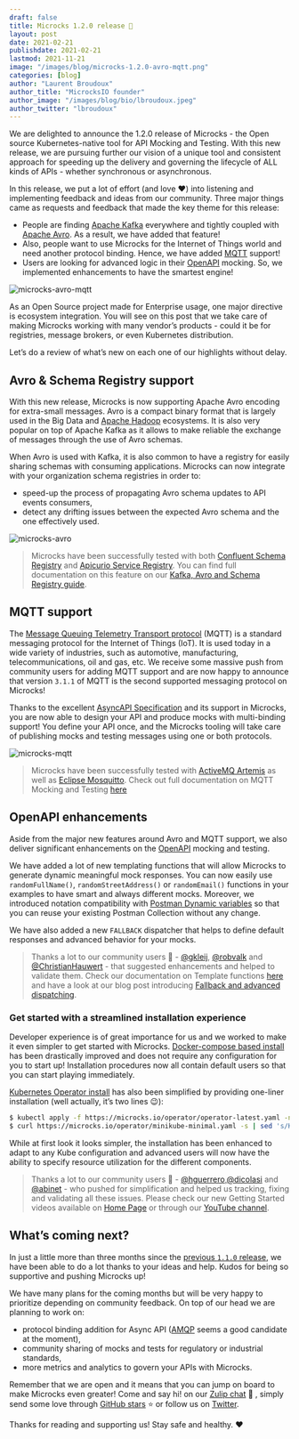 ```yaml
---
draft: false
title: Microcks 1.2.0 release 🚀
layout: post
date: 2021-02-21
publishdate: 2021-02-21
lastmod: 2021-11-21
image: "/images/blog/microcks-1.2.0-avro-mqtt.png"
categories: [blog]
author: "Laurent Broudoux"
author_title: "MicrocksIO founder"
author_image: "/images/blog/bio/lbroudoux.jpeg"
author_twitter: "lbroudoux"
---
```


We are delighted to announce the 1.2.0 release of Microcks - the Open source Kubernetes-native tool for API Mocking and Testing. With this new release, we are pursuing further our vision of a unique tool and consistent approach for speeding up the delivery and governing the lifecycle of ALL kinds of APIs - whether synchronous or asynchronous.

In this release, we put a lot of effort (and love ❤️) into listening and implementing feedback and ideas from our community. Three major things came as requests and feedback that made the key theme for this release:

* People are finding [Apache Kafka](https://kafka.apache.org/) everywhere and tightly coupled with [Apache Avro](https://avro.apache.org/docs/current/). As a result, we have added that feature! 
* Also, people want to use Microcks for the Internet of Things world and need another protocol binding. Hence, we have added [MQTT](https://mqtt.org/) support! 
* Users are looking for advanced logic in their [OpenAPI](https://www.openapis.org/) mocking. So, we implemented enhancements to have the smartest engine!

![microcks-avro-mqtt](/images/blog/microcks-1.2.0-avro-mqtt.png)

As an Open Source project made for Enterprise usage, one major directive is ecosystem integration. You will see on this post that we take care of making Microcks working with many vendor’s products - could it be for registries, message brokers, or even Kubernetes distribution.

Let’s do a review of what’s new on each one of our highlights without delay.

## Avro & Schema Registry support 

With this new release, Microcks is now supporting Apache Avro encoding for extra-small messages. Avro is a compact binary format that is largely used in the Big Data and [Apache Hadoop](https://hadoop.apache.org/) ecosystems. It is also very popular on top of Apache Kafka as it allows to make reliable the exchange of messages through the use of Avro schemas.

When Avro is used with Kafka, it is also common to have a registry for easily sharing schemas with consuming applications. Microcks can now integrate with your organization schema registries in order to:

* speed-up the process of propagating Avro schema updates to API events consumers,
* detect any drifting issues between the expected Avro schema and the one effectively used.

![microcks-avro](/images/blog/microcks-1.2.0-avro.png)

>  Microcks have been successfully tested with both [Confluent Schema Registry](https://github.com/confluentinc/schema-registry) and [Apicurio Service Registry](https://www.apicur.io/registry/). You can find full documentation on this feature on our [Kafka, Avro and Schema Registry guide](https://microcks.io/documentation/guides/avro-messaging/).

## MQTT support

The [Message Queuing Telemetry Transport protocol](https://mqtt.org/) (MQTT) is a standard messaging protocol for the Internet of Things (IoT). It is used today in a wide variety of industries, such as automotive, manufacturing, telecommunications, oil and gas, etc. We receive some massive push from community users for adding MQTT support and are now happy to announce that version `3.1.1` of MQTT is the second supported messaging protocol on Microcks!

Thanks to the excellent [AsyncAPI Specification](https://www.asyncapi.com/) and its support in Microcks, you are now able to design your API and produce mocks with multi-binding support! You define your API once, and the Microcks tooling will take care of publishing mocks and testing messages using one or both protocols.

![microcks-mqtt](/images/blog/microcks-1.2.0-mqtt.png)

> Microcks have been successfully tested with [ActiveMQ Artemis](https://activemq.apache.org/components/artemis/) as well as [Eclipse Mosquitto](https://mosquitto.org/). Check out full documentation on MQTT Mocking and Testing [here](https://microcks.io/documentation/guides/mqtt-support/)

## OpenAPI enhancements

Aside from the major new features around Avro and MQTT support, we also deliver significant enhancements on the [OpenAPI](https://www.openapis.org/) mocking and testing.

We have added a lot of new templating functions that will allow Microcks to generate dynamic meaningful mock responses. You can now easily use `randomFullName()`, `randomStreetAddress()` or `randomEmail()` functions in your examples to have smart and always different mocks. Moreover, we introduced notation compatibility with [Postman Dynamic variables](https://learning.postman.com/docs/writing-scripts/script-references/variables-list/) so that you can reuse your existing Postman Collection without any change.

We have also added a new `FALLBACK` dispatcher that helps to define default responses and advanced behavior for your mocks.

> Thanks a lot to our community users 🙏 - [@gkleij](https://github.com/gkleij), [@robvalk](https://github.com/robvalk) and [@ChristianHauwert](https://github.com/ChristianHauwert) - that suggested enhancements and helped to validate them. Check our documentation on Template functions [here](https://microcks.io/documentation/using/advanced/templates/#function-expressions) and have a look at our blog post introducing [Fallback and advanced dispatching](https://microcks.io/blog/advanced-dispatching-constraints/).


### Get started with a streamlined installation experience

Developer experience is of great importance for us and we worked to make it even simpler to get started with Microcks. [Docker-compose based install](../../documentation/installing/docker-compose) has been drastically improved and does not require any configuration for you to start up! Installation procedures now all contain default users so that you can start playing immediately. 

[Kubernetes Operator install](../../documentation/installing/operator) has also been simplified by providing one-liner installation (well actually, it’s two lines 😉):

```sh
$ kubectl apply -f https://microcks.io/operator/operator-latest.yaml -n microcks
$ curl https://microcks.io/operator/minikube-minimal.yaml -s | sed 's/KUBE_APPS_URL/'$(minikube ip)'.nip.io/g' | kubectl apply -n microcks -f -
```

While at first look it looks simpler, the installation has been enhanced to adapt to any Kube configuration and advanced users will now have the ability to specify resource utilization for the different components.

> Thanks a lot to our community users 🙏 - [@hguerrero](https://github.com/hguerrero),[@dicolasi](https://github.com/dicolasi) and [@abinet](https://github.com/abinet)  - who pushed for simplification and helped us tracking, fixing and validating all these issues. Please check our new Getting Started videos available on [Home Page](https://microcks.io) or through our [YouTube channel](https://www.youtube.com/channel/UCKlmXpav-DnliniEJ5FM52Q).

## What’s coming next?

In just a little more than three months since the [previous `1.1.0` release](https://microcks.io/blog/microcks-1.1.0-release/), we have been able to do a lot thanks to your ideas and help. Kudos for being so supportive and pushing Microcks up!

We have many plans for the coming months but will be very happy to prioritize depending on community feedback. On top of our head we are planning to work on:

* protocol binding addition for Async API ([AMQP](https://www.amqp.org/) seems a good candidate at the moment),
* community sharing of mocks and tests for regulatory or industrial standards,
* more metrics and analytics to govern your APIs with Microcks.

Remember that we are open and it means that you can jump on board to make Microcks even greater! Come and say hi! on our [Zulip chat](https://microcksio.zulipchat.com/) 🐙 , simply send some love through [GitHub stars]([https://github.com/microcks/microcks) ⭐️ or follow us on [Twitter]([https://twitter.com/microcksio).

Thanks for reading and supporting us! Stay safe and healthy. ❤️  